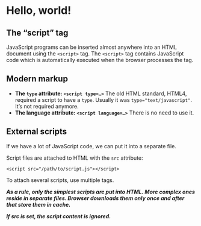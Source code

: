 # Hello, world!

## The “script” tag

JavaScript programs can be inserted almost anywhere into an HTML document using the `<script>` tag.
The `<script>` tag contains JavaScript code which is automatically executed when the browser processes the tag.

## Modern markup

- **The `type` attribute: `<script type=…>`**
The old HTML standard, HTML4, required a script to have a `type`. Usually it was `type="text/javascript"`. It’s not required anymore.
- **The language attribute: `<script language=…>`**
There is no need to use it.

## External scripts

If we have a lot of JavaScript code, we can put it into a separate file.

Script files are attached to HTML with the `src` attribute:
```
<script src="/path/to/script.js"></script>
```

To attach several scripts, use multiple tags.

***As a rule, only the simplest scripts are put into HTML. More complex ones reside in separate files.
Browser downloads them only once and after that store them in cache.***

***If src is set, the script content is ignored.***
